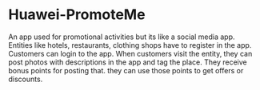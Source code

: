# Huawei-PromoteMe

An app used for promotional activities but its like a social media app.
Entities like hotels, restaurants, clothing shops have to register in the app. Customers can login to the app. 
When customers visit the entity, they can post photos with descriptions in the app and tag the place. They receive bonus points for posting that. they can use those points to get offers or discounts.
